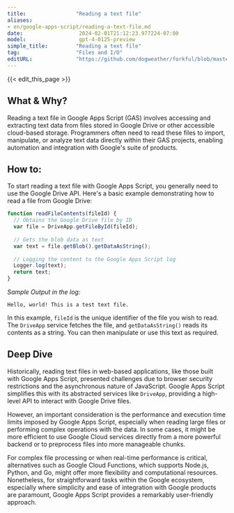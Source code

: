```yaml
---
title:                "Reading a text file"
aliases:
- en/google-apps-script/reading-a-text-file.md
date:                  2024-02-01T21:12:23.977224-07:00
model:                 gpt-4-0125-preview
simple_title:         "Reading a text file"
tag:                  "Files and I/O"
editURL:              "https://github.com/dogweather/forkful/blob/master/content/en/google-apps-script/reading-a-text-file.md"
---
```


{{< edit_this_page >}}

## What & Why?

Reading a text file in Google Apps Script (GAS) involves accessing and extracting text data from files stored in Google Drive or other accessible cloud-based storage. Programmers often need to read these files to import, manipulate, or analyze text data directly within their GAS projects, enabling automation and integration with Google's suite of products.

## How to:

To start reading a text file with Google Apps Script, you generally need to use the Google Drive API. Here's a basic example demonstrating how to read a file from Google Drive:

```javascript
function readFileContents(fileId) {
  // Obtains the Google Drive file by ID
  var file = DriveApp.getFileById(fileId);
  
  // Gets the blob data as text
  var text = file.getBlob().getDataAsString();
  
  // Logging the content to the Google Apps Script log
  Logger.log(text);
  return text;
}
```

*Sample Output in the log:*

```
Hello, world! This is a test text file.
```

In this example, `fileId` is the unique identifier of the file you wish to read. The `DriveApp` service fetches the file, and `getDataAsString()` reads its contents as a string. You can then manipulate or use this text as required.

## Deep Dive

Historically, reading text files in web-based applications, like those built with Google Apps Script, presented challenges due to browser security restrictions and the asynchronous nature of JavaScript. Google Apps Script simplifies this with its abstracted services like `DriveApp`, providing a high-level API to interact with Google Drive files.

However, an important consideration is the performance and execution time limits imposed by Google Apps Script, especially when reading large files or performing complex operations with the data. In some cases, it might be more efficient to use Google Cloud services directly from a more powerful backend or to preprocess files into more manageable chunks.

For complex file processing or when real-time performance is critical, alternatives such as Google Cloud Functions, which supports Node.js, Python, and Go, might offer more flexibility and computational resources. Nonetheless, for straightforward tasks within the Google ecosystem, especially where simplicity and ease of integration with Google products are paramount, Google Apps Script provides a remarkably user-friendly approach.
